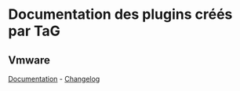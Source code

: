 # Documentation des plugins créés par TaG

## Vmware 
[Documentation](/plugins/vmware/index.md) - [Changelog](/plugins/vmware/changelog.md)